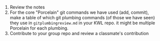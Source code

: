 1. Review the notes
2. For the core "Porcelain" git commands we have used (add, commit), make a table of which git plumbing commands (of those we have seen) they use in `gitplumbingreview.md` in your KWL repo. it might be multiple Porcelain for each plumbing.
3. Contribute to your group repo and review a classmate's contribution
```{index} gitplumbingreview.md
```
